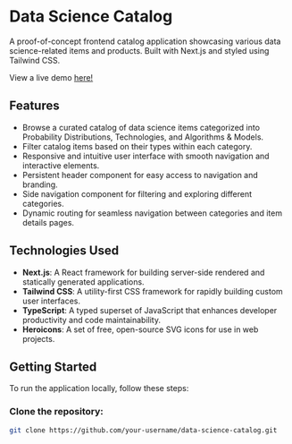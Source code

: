 # Data Science Catalog

A proof-of-concept frontend catalog application showcasing various data science-related items and products. Built with Next.js and styled using Tailwind CSS.

View a live demo [here!](ds-catalog-git-main-parker-hydes-projects.vercel.app)

## Features

- Browse a curated catalog of data science items categorized into Probability Distributions, Technologies, and Algorithms & Models.
- Filter catalog items based on their types within each category.
- Responsive and intuitive user interface with smooth navigation and interactive elements.
- Persistent header component for easy access to navigation and branding.
- Side navigation component for filtering and exploring different categories.
- Dynamic routing for seamless navigation between categories and item details pages.

## Technologies Used

- **Next.js**: A React framework for building server-side rendered and statically generated applications.
- **Tailwind CSS**: A utility-first CSS framework for rapidly building custom user interfaces.
- **TypeScript**: A typed superset of JavaScript that enhances developer productivity and code maintainability.
- **Heroicons**: A set of free, open-source SVG icons for use in web projects.

## Getting Started

To run the application locally, follow these steps:

### Clone the repository:

```bash
git clone https://github.com/your-username/data-science-catalog.git